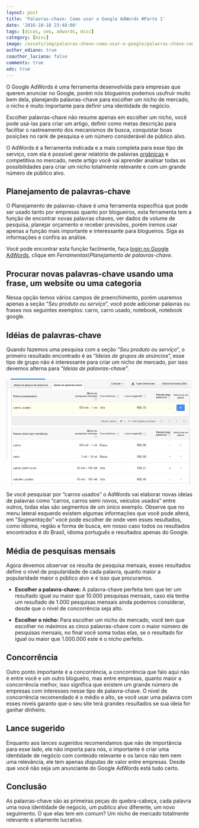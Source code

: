 ```yaml
---
layout: post
title: 'Palavras-chave: Como usar o Google AdWords #Parte 1'
date: '2016-10-18 23:48:00'
tags: [dicas, seo, adwords, misc]
category: [misc]
image: /assets/img/palavras-chave-como-usar-o-google/palavras-chave-como-usar-o-google.jpg
author_ediano: true
coauthor_luciana: false
comments: true
ads: true
---
```


O Google AdWords é uma ferramenta desenvolvida para empresas que querem anunciar no Google, porém nós blogueiros podemos usufruir muito bem dela, planejando palavras-chave para escolher um nicho de mercado, o nicho é muito importante para definir uma identidade de negócio.

Escolher palavras-chave não resume apenas em escolher um nicho, você pode usá-las para criar um artigo, definir como metas descrição para facilitar o rastreamento dos mecanismos de busca, conquistar boas posições no rank de pesquisa e um número considerável de público alvo.

O AdWords é a ferramenta indicada e a mais completa para esse tipo de serviço, com ela é possível gerar relatório de palavras <a href="http://www.insideblock.com/post/links-organicos-ou-links-patrocinados.html" target="_blank">orgânicas</a> e competitiva no mercado, neste artigo você vai aprender analisar todas as possibilidades para criar um nicho totalmente relevante e com um grande número de público alvo.

## Planejamento de palavras-chave
O Planejamento de palavras-chave é uma ferramenta específica que pode ser usado tanto por empresas quanto por blogueiros, esta ferramenta tem a função de encontrar novas palavras chaves, ver dados de volume de pesquisa, planejar orçamento e receber previsões, porém iremos usar apenas a função mais importante e interessante para blogueiros. Siga as informações e confira as análise.

Você pode encontrar esta função facilmente, faça <a href="https://adwords.google.com/" target="_blank" class="external-link" rel="nofollow">login no Google AdWords</a>, clique em *Ferramentas\Planejamento de palavras-chave*.

## Procurar novas palavras-chave usando uma frase, um website ou uma categoria
Nessa opção temos vários campos de preenchimento, porém usaremos apenas a seção “*Seu produto ou serviço*”, você pode adicionar palavras ou frases nos seguintes exemplos: carro, carro usado, notebook, notebook google.

## Idéias de palavras-chave
Quando fazemos uma pesquisa com a seção “*Seu produto ou serviço*”, o primeiro resultado encontrado é as “*Ideias de grupos de anúncios*”, esse tipo de grupo não é interessante para criar um nicho de mercado, por isso devemos alterna para “*Ideias de palavras-chave*”.

![Google AdWords - Idéias de palavras chaves](/assets/img/palavras-chave-como-usar-o-google/google-adwords.png)

Se você pesquisar por “carros usados” o AdWords vai elaborar novas ideias de palavras como “carros, carros semi novos, veículos usados” entre outros, todas elas são segmentos de um único exemplo. Observe que no menu lateral esquerdo existem algumas informações que você pode alterá, em “*Segmentação*” você pode escolher de onde vem esses resultados, como idioma, região e forma de busca, em nosso caso todos os resultados encontrados é do Brasil, idioma português e resultados apenas do Google.

## Média de pesquisas mensais
Agora devemos observar os resulta de pesquisa mensais, esses resultados define o nível de popularidade de cada palavra, quanto maior a popularidade maior o público alvo e é isso que procuramos.

* **Escolher a palavra-chave:** A palavra-chave perfeita tem que ter um resultado igual ou maior que 10.000 pesquisas mensais, caso ela tenha um resultado de 1.000 pesquisas mensais ainda podemos considerar, desde que o nível de concorrência seja alto.

* **Escolher o nicho:** Para escolher um nicho de mercado, você tem que escolher no máximos as cinco palavras-chave com o maior número de pesquisas mensais, no final você soma todas elas, se o resultado for igual ou maior que 1.000.000 este é o nicho perfeito.

## Concorrência
Outro ponto importante é a concorrência, a concorrência que falo aqui não é entre você e um outro blogueiro, mas entre empresas, quanto maior a concorrência melhor, isso significa que existem um grande número de empresas com interesses nesse tipo de palavra-chave. O nível de concorrência recomendado é o médio e alto, se você usar uma palavra com esses níveis garanto que o seu site terá grandes resultados se sua ideia for ganhar dinheiro.

## Lance sugerido
Enquanto aos lances sugeridos recomendamos que não de importância para esse lado, ele não importa para nós, o importante é criar uma identidade de negócio com conteúdo relevante e os lance não tem nem uma relevância, ele tem apenas disputas de valor entre empresas. Desde que você não seja um anunciante do Google AdWords está tudo certo.

## Conclusão
As palavras-chave são as primeiras peças do quebra-cabeça, cada palavra uma nova identidade de negocio, um publico alvo diferente, um novo seguimento. O que elas tem em comum? Um nicho de mercado totalmente relevante e altamente lucrativo.